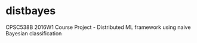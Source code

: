 # distbayes
CPSC538B 2016W1 Course Project - Distributed ML framework using naive Bayesian classification
